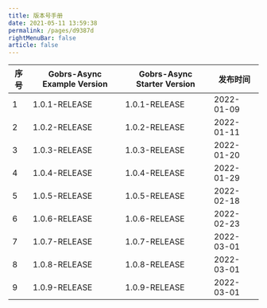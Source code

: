 ```yaml
---
title: 版本号手册
date: 2021-05-11 13:59:38
permalink: /pages/d9387d
rightMenuBar: false
article: false
---
```






|   序号   | Gobrs-Async Example Version | Gobrs-Async Starter Version | 发布时间   |
| ---- | ---------------------- | ----------------------- | ---------- |
| 1    | 1.0.1-RELEASE             | 1.0.1-RELEASE           | 2022-01-09 |
| 2    |   1.0.2-RELEASE         |1.0.2-RELEASE           | 2022-01-11 |
| 3    |   1.0.3-RELEASE         | 1.0.3-RELEASE          | 2022-01-20 |
| 4    |  1.0.4-RELEASE         | 1.0.4-RELEASE           | 2022-01-29 |
| 5    |    1.0.5-RELEASE         | 1.0.5-RELEASE          | 2022-02-18 |
| 6    |    1.0.6-RELEASE          | 1.0.6-RELEASE          | 2022-02-23 |
| 7    |   1.0.7-RELEASE         | 1.0.7-RELEASE           | 2022-03-01 |
| 8    |   1.0.8-RELEASE         | 1.0.8-RELEASE           | 2022-03-01 |
| 9    |   1.0.9-RELEASE         | 1.0.9-RELEASE           | 2022-03-01 |


